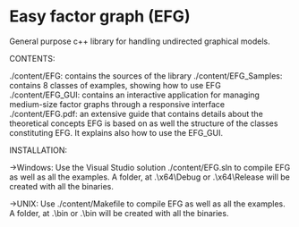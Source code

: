 # Easy factor graph (EFG)
General purpose c++ library for handling undirected graphical models.

CONTENTS:

./content/EFG: contains the sources of the library
./content/EFG_Samples: contains 8 classes of examples, showing how to use EFG
./content/EFG_GUI: contains an interactive application for managing medium-size factor graphs through a responsive interface
./content/EFG.pdf: an extensive guide that contains details about the theoretical concepts EFG is based on as well the structure of the classes constituting EFG.
					It explains also how to use the EFG_GUI.

INSTALLATION:

->Windows: Use the Visual Studio solution ./content/EFG.sln to compile EFG as well as all the examples. A folder, at .\x64\Debug or .\x64\Release will be created with all the binaries.

->UNIX: Use ./content/Makefile to compile EFG as well as all the examples.   A folder, at .\bin or .\bin will be created with all the binaries.
